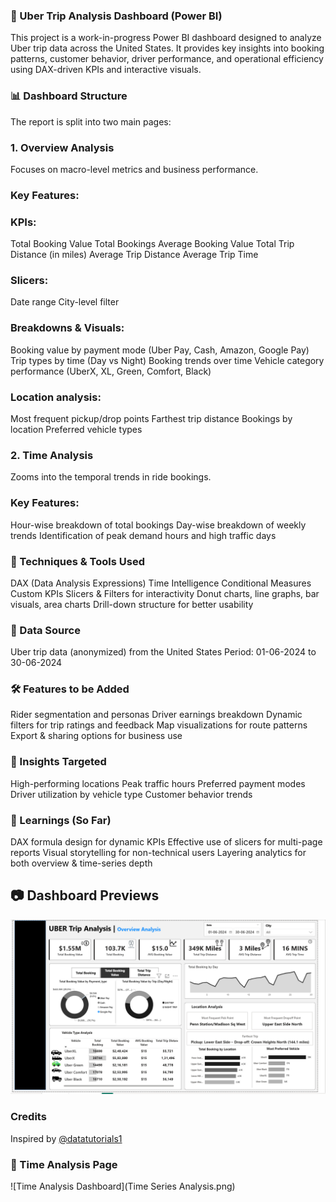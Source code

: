 ### 🚖 Uber Trip Analysis Dashboard (Power BI)
This project is a work-in-progress Power BI dashboard designed to analyze Uber trip data across the United States. It provides key insights into booking patterns, customer behavior, driver performance, and operational efficiency using DAX-driven KPIs and interactive visuals.

### 📊 Dashboard Structure
The report is split into two main pages:

### 1. Overview Analysis
Focuses on macro-level metrics and business performance.

### Key Features:

### KPIs:
Total Booking Value
Total Bookings
Average Booking Value
Total Trip Distance (in miles)
Average Trip Distance
Average Trip Time

### Slicers:

Date range
City-level filter

### Breakdowns & Visuals:

Booking value by payment mode (Uber Pay, Cash, Amazon, Google Pay)
Trip types by time (Day vs Night)
Booking trends over time
Vehicle category performance (UberX, XL, Green, Comfort, Black)

### Location analysis:
Most frequent pickup/drop points
Farthest trip distance
Bookings by location
Preferred vehicle types

### 2. Time Analysis
Zooms into the temporal trends in ride bookings.

### Key Features:

Hour-wise breakdown of total bookings
Day-wise breakdown of weekly trends
Identification of peak demand hours and high traffic days

### 🔧 Techniques & Tools Used

DAX (Data Analysis Expressions)
Time Intelligence
Conditional Measures
Custom KPIs
Slicers & Filters for interactivity
Donut charts, line graphs, bar visuals, area charts
Drill-down structure for better usability

### 📍 Data Source
Uber trip data (anonymized) from the United States
Period: 01-06-2024 to 30-06-2024

### 🛠️ Features to be Added
Rider segmentation and personas
Driver earnings breakdown
Dynamic filters for trip ratings and feedback
Map visualizations for route patterns
Export & sharing options for business use

### 📌 Insights Targeted
High-performing locations
Peak traffic hours
Preferred payment modes
Driver utilization by vehicle type
Customer behavior trends

### 🧠 Learnings (So Far)

DAX formula design for dynamic KPIs
Effective use of slicers for multi-page reports
Visual storytelling for non-technical users
Layering analytics for both overview & time-series depth


## 📷 Dashboard Previews

![Overview Dashboard](Uber-Trip-Analysis/OVERVIEW.png)



### Credits

Inspired by [@datatutorials1](https://www.youtube.com/@datatutorials1)



### 🔹 Time Analysis Page
![Time Analysis Dashboard](Time Series Analysis.png)

